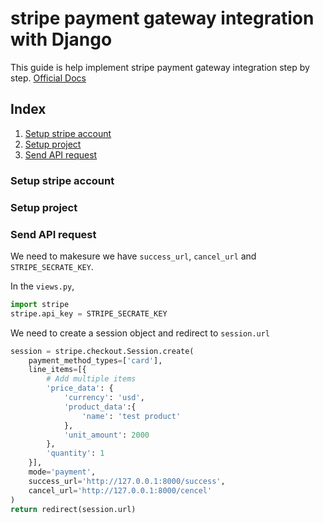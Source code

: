 # stripe payment gateway integration with Django

This guide is help implement stripe payment gateway integration step by step.
[Official Docs](https://docs.stripe.com/get-started)

## Index

1. [Setup stripe account](#setup-stripe-account)
2. [Setup project](#setup-project)
3. [Send API request](#send-api-request)

### Setup stripe account



### Setup project


### Send API request

We need to makesure we have `success_url`, `cancel_url` and `STRIPE_SECRATE_KEY`. 

In the `views.py`,

```py
import stripe
stripe.api_key = STRIPE_SECRATE_KEY

``` 

We need to create a session object and redirect to `session.url`

```py
session = stripe.checkout.Session.create(
    payment_method_types=['card'],
    line_items=[{
        # Add multiple items
        'price_data': {
            'currency': 'usd',
            'product_data':{
                'name': 'test product'
            },
            'unit_amount': 2000
        },
        'quantity': 1
    }],
    mode='payment',
    success_url='http://127.0.0.1:8000/success',
    cancel_url='http://127.0.0.1:8000/cencel'
)
return redirect(session.url)

```